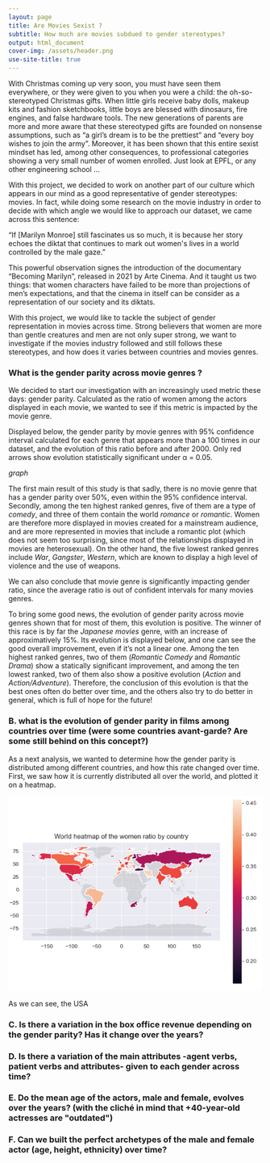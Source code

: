 ```yaml
---
layout: page
title: Are Movies Sexist ?
subtitle: How much are movies subdued to gender stereotypes?
output: html_document
cover-img: /assets/header.png
use-site-title: true
---
```


With Christmas coming up very soon, you must have seen them everywhere, or they were given to you when you were a child: the oh-so-stereotyped Christmas gifts. When little girls receive baby dolls, makeup kits and fashion sketchbooks, little boys are blessed with dinosaurs, fire engines, and false hardware tools. The new generations of parents are more and more aware that these stereotyped gifts are founded on nonsense assumptions, such as “a girl’s dream is to be the prettiest” and “every boy wishes to join the army”. Moreover, it has been shown that this entire sexist mindset has led, among other consequences, to professional categories showing a very small number of women enrolled. Just look at EPFL, or any other engineering school …

With this project, we decided to work on another part of our culture which appears in our mind as a good representative of gender stereotypes: movies. In fact, while doing some research on the movie industry in order to decide with which angle we would like to approach our dataset, we came across this sentence: 

“If [Marilyn Monroe] still fascinates us so much, it is because her story echoes the diktat that continues to mark out women's lives in a world controlled by the male gaze.” 

This powerful observation signes the introduction of the documentary “Becoming Marilyn”, released in 2021 by Arte Cinema. And it taught us two things: that women characters have failed to be more than projections of men’s expectations, and that the cinema in itself can be consider as a representation of our society and its diktats.

With this project, we would like to tackle the subject of gender representation in movies across time. Strong believers that women are more than gentle creatures and men are not only super strong, we want to investigate if the movies industry followed and still follows these stereotypes, and how does it varies between countries and movies genres.

### W**hat is the gender parity across movie genres ?**

We decided to start our investigation with an increasingly used metric these days: gender parity.  Calculated as the ratio of women among the actors displayed in each movie, we wanted to see if this metric is impacted by the movie genre. 

Displayed below, the gender parity by movie genres with 95% confidence interval calculated for each genre that appears more than a 100 times in our dataset, and the evolution of this ratio before and after 2000. Only red arrows show evolution statistically significant under α = 0.05. 

*graph*

The first main result of this study is that sadly, there is no movie genre that has a gender parity over 50%, even within the 95% confidence interval. Secondly, among the ten highest ranked genres, five of them are a type of *comedy*, and three of them contain the world *romance* or *romantic*. Women are therefore more displayed in movies created for a mainstream audience, and are more represented in movies that include a romantic plot (which does not seem too surprising, since most of the relationships displayed in movies are heterosexual). On the other hand, the five lowest ranked genres include *War*, *Gangster*, *Western*, which are known to display a high level of violence and the use of weapons. 

We can also conclude that movie genre is significantly impacting gender ratio, since the average ratio is out of confident intervals for many movies genres.

To bring some good news, the evolution of gender parity across movie genres shown that for most of them, this evolution is positive. The winner of this race is by far the *Japanese movies* genre, with an increase of approximatively 15%. Its evolution is displayed below, and one can see the good overall improvement, even if it’s not a linear one. Among the ten highest ranked genres, two of them (*Romantic Comedy* and *Romantic Drama*) show a statically significant improvement, and among the ten lowest ranked, two of them also show a positive evolution (*Action* and *Action/Adventure*). Therefore, the conclusion of this evolution is that the best ones often do better over time, and the others also try to do better in general, which is full of hope for the future!

### B. what is the evolution of gender parity in films among countries over time (were some countries avant-garde? Are some still behind on this concept?)

As a next analysis, we wanted to determine how the gender parity is distributed among different countries, and how this rate changed over time. First, we saw how it is currently distributed all over the world, and plotted it on a heatmap.

![image](assets/world_heatmap_2022.png)

As we can see, the USA 

### C. Is there a variation in the box office revenue depending on the gender parity? Has it change over the years?

### D. Is there a variation of the main attributes -agent verbs, patient verbs and attributes- given to each gender across time?

### E. Do the mean age of the actors, male and female, evolves over the years? (with the cliché in mind that +40-year-old actresses are "outdated")

### F. Can we built the perfect archetypes of the male and female actor (age, height, ethnicity) over time?
